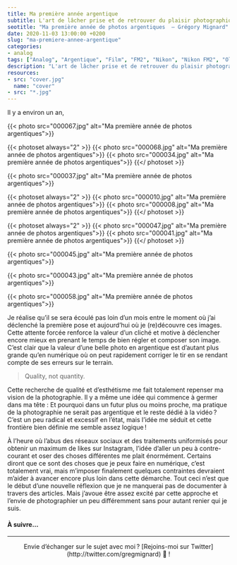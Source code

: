 ```yaml
---
title: Ma première année argentique
subtitle: L'art de lâcher prise et de retrouver du plaisir photographique
seotitle: "Ma première année de photos argentiques  — Grégory Mignard"
date: 2020-11-03 13:00:00 +0200
slug: "ma-premiere-annee-argentique"
categories:
- analog
tags: ["Analog", "Argentique", "Film", "FM2", "Nikon", "Nikon FM2", "Olympus Mju II", "Kodak", "Fujifilm", "Kodak Portra", "Portra 400", "400H", "Tri X"]
description: "L'art de lâcher prise et de retrouver du plaisir photographique en recentrant sa pratique photographique."
resources:
- src: "cover.jpg"
  name: "cover"
- src: "*.jpg"
---
```


Il y a environ un an, 

{{< photo src="000067.jpg" alt="Ma première année de photos argentiques">}}

{{< photoset always="2" >}}
{{< photo src="000068.jpg" alt="Ma première année de photos argentiques">}}
{{< photo src="000034.jpg" alt="Ma première année de photos argentiques">}}
{{</ photoset >}}

{{< photo src="000037.jpg" alt="Ma première année de photos argentiques">}}

{{< photoset always="2" >}}
{{< photo src="000010.jpg" alt="Ma première année de photos argentiques">}}
{{< photo src="000008.jpg" alt="Ma première année de photos argentiques">}}
{{</ photoset >}}

{{< photoset always="2" >}}
{{< photo src="000047.jpg" alt="Ma première année de photos argentiques">}}
{{< photo src="000041.jpg" alt="Ma première année de photos argentiques">}}
{{</ photoset >}}

{{< photo src="000045.jpg" alt="Ma première année de photos argentiques">}}

{{< photo src="000043.jpg" alt="Ma première année de photos argentiques">}}

{{< photo src="000058.jpg" alt="Ma première année de photos argentiques">}}

Je réalise qu’il se sera écoulé pas loin d’un mois entre le moment où j’ai déclenché la première pose et aujourd’hui où je (re)découvre ces images. Cette attente forcée renforce la valeur d’un cliché et motive à déclencher encore mieux en prenant le temps de bien régler et composer son image. C’est clair que la valeur d’une belle photo en argentique est d’autant plus grande qu’en numérique où on peut rapidement corriger le tir en se rendant compte de ses erreurs sur le terrain.

> Quality, not quantity.

Cette recherche de qualité et d’esthétisme me fait totalement repenser ma vision de la photographie. Il y a même une idée qui commence à germer dans ma tête : Et pourquoi dans un futur plus ou moins proche, ma pratique de la photographie ne serait pas argentique et le reste dédié à la vidéo ? C’est un peu radical et excessif en l’état, mais l’idée me séduit et cette frontière bien définie me semble assez logique !

À l’heure où l’abus des réseaux sociaux et des traitements uniformisés pour obtenir un maximum de likes sur Instagram, l’idée d’aller un peu à contre-courant et oser des choses différentes me plait énormément. Certains diront que ce sont des choses que je peux faire en numérique, c’est totalement vrai, mais m’imposer finalement quelques contraintes devraient m’aider à avancer encore plus loin dans cette démarche. Tout ceci n’est que le début d’une nouvelle réflexion que je ne manquerai pas de documenter à travers des articles. Mais j’avoue être assez excité par cette approche et l’envie de photographier un peu différemment sans pour autant renier qui je suis.

#### À suivre…

***

<center>Envie d’échanger sur le sujet avec moi ? [Rejoins-moi sur Twitter](http://twitter.com/gregmignard) 🐥 !</center>
